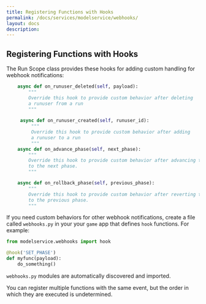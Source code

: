 ```yaml
---
title: Registering Functions with Hooks
permalink: /docs/services/modelservice/webhooks/
layout: docs
description:
---
```


## Registering Functions with Hooks

The Run Scope class provides these hooks for adding custom handling for webhook notifications:

```python
    async def on_runuser_deleted(self, payload):
        """
        Override this hook to provide custom behavior after deleting
        a runuser from a run
        """
        
     async def on_runuser_created(self, runuser_id):
         """
         Override this hook to provide custom behavior after adding
         a runuser to a run
         """ 
    async def on_advance_phase(self, next_phase):
        """
        Override this hook to provide custom behavior after advancing the run
        to the next phase.
        """

    async def on_rollback_phase(self, previous_phase):
        """
        Override this hook to provide custom behavior after reverting the run
        to the previous phase.
        """
```


If you need custom behaviors for other webhook notifications, 
create a file called `webhooks.py` in your your `game` app that defines `hook` functions.  For example:

```python
from modelservice.webhooks import hook

@hook('SET_PHASE')
def myfunc(payload):
    do_something()
```

`webhooks.py` modules are automatically discovered and imported.

You can register multiple functions with the same event, but the order in which they are executed is undetermined.


